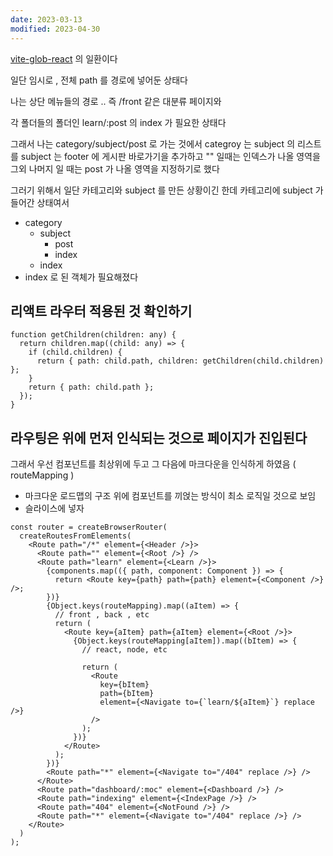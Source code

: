 ```yaml
---
date: 2023-03-13
modified: 2023-04-30
---
```


[vite-glob-react](../../../work/vite/vite-glob-react) 의 일환이다

일단 임시로 , 전체 path 를 경로에 넣어둔 상태다

나는 상단 메뉴들의 경로 .. 즉
/front 같은 대분류 페이지와

각 폴더들의 폴더인
learn/:post 의 index 가 필요한 상태다

그래서 나는
category/subject/post 로 가는 것에서
categroy 는 subject 의 리스트를
subject 는 footer 에 게시판 바로가기을 추가하고
"" 일때는 인덱스가 나올 영역을
그외 나머지 일 때는
post 가 나올 영역을 지정하기로 했다

그러기 위해서 일단 카테고리와 subject 를 만든 상황이긴 한데
카테고리에 subject 가 들어간 상태여서

- category
  - subject
    - post
    - index
  - index
- index
  로 된 객체가 필요해졌다

## 리액트 라우터 적용된 것 확인하기

```tsx
function getChildren(children: any) {
  return children.map((child: any) => {
    if (child.children) {
      return { path: child.path, children: getChildren(child.children) };
    }
    return { path: child.path };
  });
}
```

## 라우팅은 위에 먼저 인식되는 것으로 페이지가 진입된다

그래서 우선 컴포넌트를 최상위에 두고
그 다음에 마크다운을 인식하게 하였음 ( routeMapping )

- 마크다운 로드맵의 구조 위에 컴포넌트를 끼얹는 방식이 최소 로직일 것으로 보임
- 슬라이스에 넣자

```tsx
const router = createBrowserRouter(
  createRoutesFromElements(
    <Route path="/*" element={<Header />}>
      <Route path="" element={<Root />} />
      <Route path="learn" element={<Learn />}>
        {components.map(({ path, component: Component }) => {
          return <Route key={path} path={path} element={<Component />} />;
        })}
        {Object.keys(routeMapping).map((aItem) => {
          // front , back , etc
          return (
            <Route key={aItem} path={aItem} element={<Root />}>
              {Object.keys(routeMapping[aItem]).map((bItem) => {
                // react, node, etc

                return (
                  <Route
                    key={bItem}
                    path={bItem}
                    element={<Navigate to={`learn/${aItem}`} replace />}
                  />
                );
              })}
            </Route>
          );
        })}
        <Route path="*" element={<Navigate to="/404" replace />} />
      </Route>
      <Route path="dashboard/:moc" element={<Dashboard />} />
      <Route path="indexing" element={<IndexPage />} />
      <Route path="404" element={<NotFound />} />
      <Route path="*" element={<Navigate to="/404" replace />} />
    </Route>
  )
);
```

